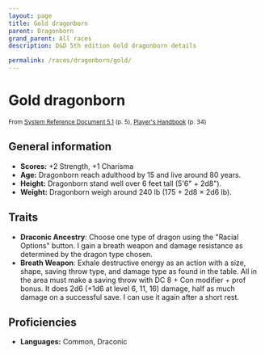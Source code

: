 ```yaml
---
layout: page
title: Gold dragonborn
parent: Dragonborn
grand_parent: All races
description: D&D 5th edition Gold dragonborn details

permalink: /races/dragonborn/gold/
---
```


# Gold dragonborn

<small>From <a target="_blank" href="https://media.wizards.com/2016/downloads/DND/SRD-OGL_V5.1.pdf">System Reference Document 5.1</a> (p. 5), <a target="_blank" href="https://dnd.wizards.com/products/tabletop-games/rpg-products/rpg_playershandbook">Player's Handbook</a> (p. 34)</small>


## General information

- **Scores:** +2 Strength, +1 Charisma
- **Age:** Dragonborn reach adulthood by 15 and live around 80 years.
- **Height:** Dragonborn stand well over 6 feet tall (5'6" + 2d8").
- **Weight:** Dragonborn weigh around 240 lb (175 + 2d8 × 2d6 lb).

## Traits

- **Draconic Ancestry**: Choose one type of dragon using the "Racial Options" button. I gain a breath weapon and damage resistance as determined by the dragon type chosen.
- **Breath Weapon**: Exhale destructive energy as an action with a size, shape, saving throw type, and damage type as found in the table. All in the area must make a saving throw with DC 8 + Con modifier + prof bonus. It does 2d6 (+1d6 at level 6, 11, 16) damage, half as much damage on a successful save. I can use it again after a short rest.

## Proficiencies

- **Languages:** Common, Draconic
